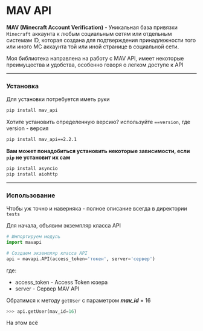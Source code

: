 # MAV API

**MAV (Minecraft Account Verification)** - Уникальная база привязки `Minecraft` аккаунта к любым
социальным сетям или отдельным системам ID, которая создана
для подтверждения принадлежности того или иного MC аккаунта
той или иной странице в социальной сети.

Моя библиотека направлена на работу с MAV API, имеет некоторые
преимущества и удобства, особенно говоря о легком доступе к API

---
### Установка

Для установки потребуется иметь руки
```bash
pip install mav_api
```

Хотите установить определенную версию? используйте `==version`, где version - версия
```bash
pip install mav_api==2.2.1
```

**Вам может понадобиться установить некоторые зависимости, если `pip` не установит их сам**
```bash
pip install asyncio
pip install aiohttp
```

---
### Использование

Чтобы уж точно и наверняка - полное описание всегда в директории `tests`

Для начала, объявим экземпляр класса API
```python
# Импортируем модуль
import mavapi

# Создаем экземпляр класса API
api = mavapi.API(access_token='токен', server='сервер')
```
где:
- access_token - Access Token юзера
- server - Сервер MAV API

Обратимся к методу `getUser` с параметром ***mav_id*** = 16
```python
>>> api.getUser(mav_id=16)
```

На этом всё
